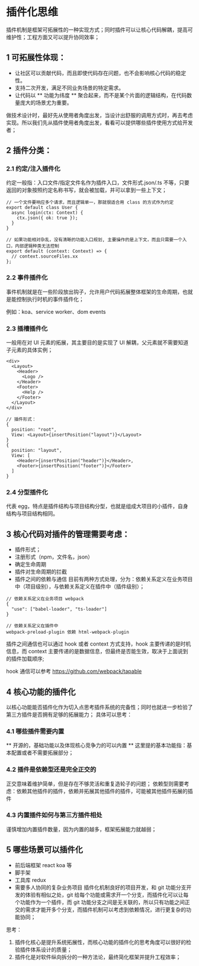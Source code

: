 # 插件化思维
插件机制是框架可拓展性的一种实现方式；同时插件可以让核心代码解耦，提高可维护性；工程方面又可以提升协同效率；

## 1 可拓展性体现：
* 让社区可以贡献代码，而且即使代码存在问题，也不会影响核心代码的稳定性。
* 支持二次开发，满足不同业务场景的特定需求。
* 让代码以 ** 功能为纬度 ** 聚合起来，而不是某个片面的逻辑结构，在代码数量庞大的场景尤为重要。

做技术设计时，最好先从使用者角度出发，当设计出舒服的调用方式时，再去考虑实现。所以我们先从插件使用者角度出发，看看可以提供哪些插件使用方式给开发者；

## 2 插件分类：
### 2.1 约定/注入插件化
约定一般指：入口文件/指定文件名作为插件入口，文件形式.json/.ts 不等，只要返回的对象按照约定名称书写，就会被加载，并可以拿到一些上下文；
```
// 一个文件要响应多个请求，而且逻辑单一，那就很适合用 class 的方式作为约定
export default class User {
  async login(ctx: Context) {
    ctx.json({ ok: true });
  }
}
```

```
// 如果功能相对杂乱，没有清晰的功能入口规划, 主要操作的是上下文，而且只需要一个入口，内部逻辑种类无法控制
export default (context: Context) => {
  // context.sourceFiles.xx
};
```

### 2.2 事件插件化
事件机制就是在一些阶段放出钩子，允许用户代码拓展整体框架的生命周期，也就是能控制执行时机的事件插件化；

例如：koa、service worker、dom events

### 2.3 插槽插件化
一般用在对 UI 元素的拓展，其主要目的是实现了 UI 解耦，父元素就不需要知道子元素的具体实例；

```
<div>
  <Layout>
    <Header>
      <Logo />
    </Header>
    <Footer>
      <Help />
    </Footer>
  </Layout>
</div>

// 插件形式：
{
  position: "root",
  View: <Layout>{insertPosition("layout")}</Layout>
}
{
  position: "layout",
  View: [
    <Header>{insertPosition("header")}</Header>,
    <Footer>{insertPosition("footer")}</Footer>
  ]
}
```

### 2.4 分型插件化
代表 egg，特点是插件结构与项目结构分型，也就是组成大项目的小插件，自身结构与项目结构相同。

## 3 核心代码对插件的管理需要考虑：
* 插件形式；
* 注册形式（npm，文件名，json）
* 确定生命周期
* 插件对生命周期的拦截
* 插件之间的依赖与通信
目前有两种方式处理，分为：依赖关系定义在业务项目中（项目级别），与依赖关系定义在插件中（插件级别）；

```
// 依赖关系定义在业务项目 webpack
{
  "use": ["babel-loader", "ts-loader"]
}

// 依赖关系定义在插件中
webpack-preload-plugin 依赖 html-webpack-plugin
```

插件之间通信也可以通过 hook 或者 context 方式支持，hook 主要传递的是时机信息，而 context 主要传递的是数据信息，但最终是否能生效，取决于上面说到的插件加载顺序;

hook 通信可以参考 https://github.com/webpack/tapable

## 4 核心功能的插件化
以核心功能能否插件化作为切入点思考插件系统的完备性；同时也就进一步检验了第三方插件是否拥有足够的拓展能力；
具体可以思考：
### 4.1 哪些插件需要内置
** 开源的，基础功能以及体现核心竞争力的可以内置 **
这里提的基本功能指：基本配置或者不需要拓展部分；

### 4.2 插件是依赖型还是完全正交的
正交意味着维护简单，但是存在不够灵活和重复造轮子的问题；
依赖型则需要考虑：依赖其他插件的插件，依赖并拓展其他插件的插件，可能被其他插件拓展的插件

### 4.3 内置插件如何与第三方插件相处
谨慎增加内置插件数量，因为内置的越多，框架拓展能力就越弱；

## 5 哪些场景可以插件化
* 前后端框架 react koa 等
* 脚手架
* 工具库 redux
* 需要多人协同的复杂业务项目
插件化机制良好的项目开发，和 git 功能分支开发的体验有相似之处，git 给每个功能或需求开一个分支，而插件化可以让每个功能作为一个插件，而 git 功能分支之间是无关联的，所以只有功能之间正交的需求才能开多个分支，而插件机制可以考虑到依赖情况，进行更复杂的功能协同；

思考：
1. 插件化核心是提升系统拓展性，而核心功能的插件化的思考角度可以很好的检验插件体系设计的质量；
2. 插件化是对软件纵向拆分的一种方法论，最终简化框架并提升工程效率；